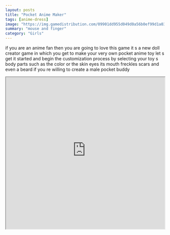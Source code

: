 ```yaml
---
layout: posts
title: "Pocket Anime Maker"
tags: [anime-dress]
image: "https://img.gamedistribution.com/09901dd955d049d0a56b0ef99d1a0301-512x384.jpeg"
summary: "mouse and finger"
category: "Girls"
---
```


if you are an anime fan then you are going to love this game it s a new doll creator game in which you get to make your very own pocket anime toy let s get it started and begin the customization process by selecting your toy s body parts such as the color or the skin eyes its mouth freckles scars and even a beard if you re willing to create a male pocket buddy

<iframe width="100%" height="480px;" src="https://html5.gamedistribution.com/09901dd955d049d0a56b0ef99d1a0301/"></iframe>